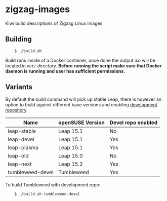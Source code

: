# zigzag-images

Kiwi build descriptions of Zigzag Linux images

## Building

        $ ./build.sh

Build runs inside of a Docker container, once done the output iso will be located in `out/` directory. **Before running the script make sure that Docker daemon is running and user has sufficient permissions.**

## Variants

By default the build command will pick up stable Leap, there is however an option to build against different base versions and enabling [development repository](https://build.opensuse.org/project/show/home:mkrwc:zigzag:devel).

| Name               | openSUSE Version | Devel repo enabled   |
|--------------------|------------------|----------------------|
| leap-stable        | Leap 15.1        | No                   |
| leap-devel         | Leap 15.1        | Yes                  |
| leap-plasma		 | Leap 15.1		| Yes				   |
| leap-old           | Leap 15.0        | No                   |
| leap-next          | Leap 15.2        | Yes                  |
| tumbleweed-devel   | Tumbleweed       | Yes                  |

To build Tumbleweed with development repo:

        $ ./build.sh tumbleweed-devel

